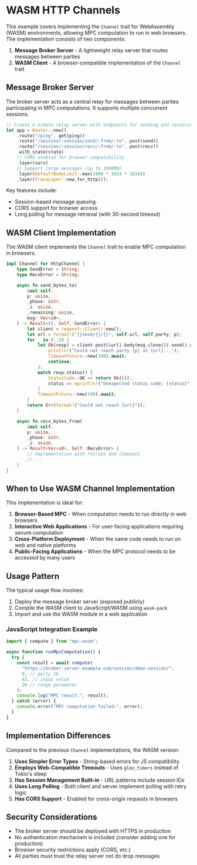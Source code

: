 # WASM HTTP Channels

This example covers implementing the `Channel` trait for WebAssembly (WASM) environments, allowing MPC computation to run in web browsers. The implementation consists of two components:

1. **Message Broker Server** - A lightweight relay server that routes messages between parties
2. **WASM Client** - A browser-compatible implementation of the `Channel` trait

## Message Broker Server

The broker server acts as a central relay for messages between parties participating in MPC computations. It supports multiple concurrent sessions.

```rust
// Create a simple relay server with endpoints for sending and receiving messages
let app = Router::new()
    .route("/ping", get(ping))
    .route("/session/:session/send/:from/:to", post(send))
    .route("/session/:session/recv/:from/:to", post(recv))
    .with_state(state)
    // CORS enabled for browser compatibility
    .layer(cors)
    // Support large messages (up to 1000MB)
    .layer(DefaultBodyLimit::max(1000 * 1024 * 1024))
    .layer(TraceLayer::new_for_http());
```

Key features include:

- Session-based message queuing
- CORS support for browser access
- Long polling for message retrieval (with 30-second timeout)

## WASM Client Implementation

The WASM client implements the `Channel` trait to enable MPC computation in browsers.

```rust
impl Channel for HttpChannel {
    type SendError = String;
    type RecvError = String;

    async fn send_bytes_to(
        &mut self,
        p: usize,
        _phase: &str,
        _i: usize,
        _remaining: usize,
        msg: Vec<u8>,
    ) -> Result<(), Self::SendError> {
        let client = reqwest::Client::new();
        let url = format!("{}send/{}/{}", self.url, self.party, p);
        for _ in 0..50 {
            let Ok(resp) = client.post(&url).body(msg.clone()).send().await else {
                println!("Could not reach party {p} at {url}...");
                TimeoutFuture::new(100).await;
                continue;
            };
            match resp.status() {
                StatusCode::OK => return Ok(()),
                status => eprintln!("Unexpected status code: {status}"),
            }
            TimeoutFuture::new(100).await;
        }
        return Err(format!("Could not reach {url}"));
    }

    async fn recv_bytes_from(
        &mut self,
        p: usize,
        _phase: &str,
        _i: usize,
    ) -> Result<Vec<u8>, Self::RecvError> {
        // Implementation with retries and timeouts
        // ...
    }
}
```

## When to Use WASM Channel Implementation

This implementation is ideal for:

1. **Browser-Based MPC** - When computation needs to run directly in web browsers
2. **Interactive Web Applications** - For user-facing applications requiring secure computation
3. **Cross-Platform Deployment** - When the same code needs to run on web and native platforms
4. **Public-Facing Applications** - When the MPC protocol needs to be accessed by many users

## Usage Pattern

The typical usage flow involves:

1. Deploy the message broker server (exposed publicly)
2. Compile the WASM client to JavaScript/WASM using `wasm-pack`
3. Import and use the WASM module in a web application

### JavaScript Integration Example

```javascript
import { compute } from "mpc-wasm";

async function runMpcComputation() {
  try {
    const result = await compute(
      "https://broker-server.example.com/session/demo-session/",
      0, // party ID
      42, // input value
      10 // range parameter
    );
    console.log("MPC result:", result);
  } catch (error) {
    console.error("MPC computation failed:", error);
  }
}
```

## Implementation Differences

Compared to the previous `Channel` implementations, the WASM version:

1. **Uses Simpler Error Types** - String-based errors for JS compatibility
2. **Employs Web-Compatible Timeouts** - Uses `gloo_timers` instead of Tokio's sleep
3. **Has Session Management Built-in** - URL patterns include session IDs
4. **Uses Long Polling** - Both client and server implement polling with retry logic
5. **Has CORS Support** - Enabled for cross-origin requests in browsers

## Security Considerations

- The broker server should be deployed with HTTPS in production
- No authentication mechanism is included (consider adding one for production)
- Browser security restrictions apply (CORS, etc.)
- All parties must trust the relay server not do drop messages
